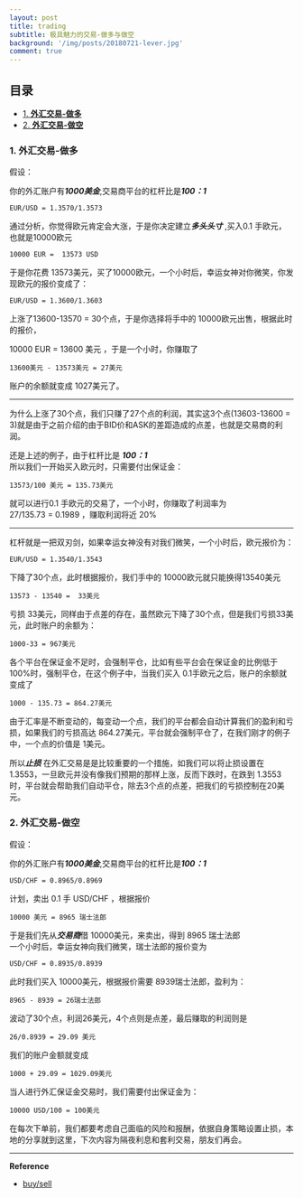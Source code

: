 ```yaml
---
layout: post
title: trading
subtitle: 极具魅力的交易-做多与做空      
background: '/img/posts/20180721-lever.jpg'
comment: true
---
```


## 目录

- [1. **外汇交易-做多**](#1)
- [2. **外汇交易-做空**](#2)

<h3 id="1">1. 外汇交易-做多</h3>

假设：   

你的外汇账户有***1000美金***,交易商平台的杠杆比是***100：1***   
   
	EUR/USD = 1.3570/1.3573    

通过分析，你觉得欧元肯定会大涨，于是你决定建立***多头头寸*** ,买入0.1 手欧元，也就是10000欧元   
   
	10000 EUR =  13573 USD   

于是你花费 13573美元，买了10000欧元，一个小时后，幸运女神对你微笑，你发现欧元的报价变成了：   

	EUR/USD = 1.3600/1.3603

上涨了13600-13570 = 30个点，于是你选择将手中的 10000欧元出售，根据此时的报价，

10000 EUR = 13600 美元 ，于是一个小时，你赚取了   

	13600美元 - 13573美元 = 27美元   

账户的余额就变成 1027美元了。   

---
 
为什么上涨了30个点，我们只赚了27个点的利润，其实这3个点(13603-13600 = 3)就是由于之前介绍的由于BID价和ASK的差距造成的点差，也就是交易商的利润。    

还是上述的例子，由于杠杆比是 ***100：1***   
所以我们一开始买入欧元时，只需要付出保证金：  
 
	13573/100 美元 = 135.73美元

就可以进行0.1 手欧元的交易了，一个小时，你赚取了利润率为   
 27/135.73 = 0.1989 ，赚取利润将近 20%

---

杠杆就是一把双刃剑，如果幸运女神没有对我们微笑，一个小时后，欧元报价为：   

	EUR/USD = 1.3540/1.3543 
  
下降了30个点，此时根据报价，我们手中的 10000欧元就只能换得13540美元    
  
	13573 - 13540 =  33美元

亏损 33美元，同样由于点差的存在，虽然欧元下降了30个点，但是我们亏损33美元，此时账户的余额为：   

	1000-33 = 967美元   


各个平台在保证金不足时，会强制平仓，比如有些平台会在保证金的比例低于100%时，强制平仓，在这个例子中，当我们买入 0.1手欧元之后，账户的余额就变成了   
	
	1000 - 135.73 = 864.27美元   

由于汇率是不断变动的，每变动一个点，我们的平台都会自动计算我们的盈利和亏损，如果我们的亏损高达 864.27美元，平台就会强制平仓了，在我们刚才的例子中，一个点的价值是 1美元。   

所以***止损*** 在外汇交易是是比较重要的一个措施，如我们可以将止损设置在 1.3553，一旦欧元并没有像我们预期的那样上涨，反而下跌时，在跌到 1.3553 时，平台就会帮助我们自动平仓，除去3个点的点差，把我们的亏损控制在20美元。   


<h3 id="2">2. 外汇交易-做空</h3>

假设：   

你的外汇账户有***1000美金***,交易商平台的杠杆比是***100：1***   
   
	USD/CHF = 0.8965/0.8969   

计划，卖出 0.1 手 USD/CHF ，根据报价   

	10000 美元 = 8965 瑞士法郎   

于是我们先从***交易商***借 10000美元，来卖出，得到 8965 瑞士法郎   
一个小时后，幸运女神向我们微笑，瑞士法郎的报价变为   

	USD/CHF = 0.8935/0.8939   

此时我们买入 10000美元，根据报价需要 8939瑞士法郎，盈利为：   

	8965 - 8939 = 26瑞士法郎   

波动了30个点，利润26美元，4个点则是点差，最后赚取的利润则是   

	26/0.8939 = 29.09 美元

我们的账户金额就变成   
	
	1000 + 29.09 = 1029.09美元


当人进行外汇保证金交易时，我们需要付出保证金为：   

	10000 USD/100 = 100美元   


在每次下单前，我们都要考虑自己面临的风险和报酬，依据自身策略设置止损，本地的分享就到这里，下次内容为隔夜利息和套利交易，朋友们再会。

--- 

**Reference**

- [buy/sell](https://yangxiaoga.github.io/2018/07/21/lever.html)
